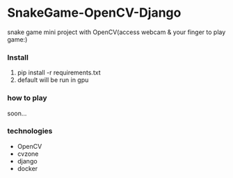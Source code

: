# SnakeGame-OpenCV-Django
snake game mini project with OpenCV(access webcam & your finger to play game:)
### Install 
1. pip install -r requirements.txt 
2. default will be run in gpu
### how to play
soon...
### technologies
<ul>
    <li>OpenCV</li>
    <li>cvzone</li>
    <li>django</li>
    <li>docker</li>
</ul>

